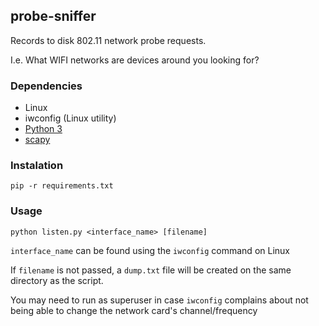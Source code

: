 ## probe-sniffer

Records to disk 802.11 network probe requests.

I.e. What WIFI networks are devices around you looking for?

### Dependencies
* Linux
* iwconfig (Linux utility)
* [Python 3](https://python.org)
* [scapy](https://scapy.net)

### Instalation

`pip -r requirements.txt`

### Usage

`python listen.py <interface_name> [filename]`

`interface_name` can be found using the `iwconfig` command on Linux

If `filename` is not passed, a `dump.txt` file will be created on the same directory as the script.

You may need to run as superuser in case `iwconfig` complains about not being able to change the network card's channel/frequency
